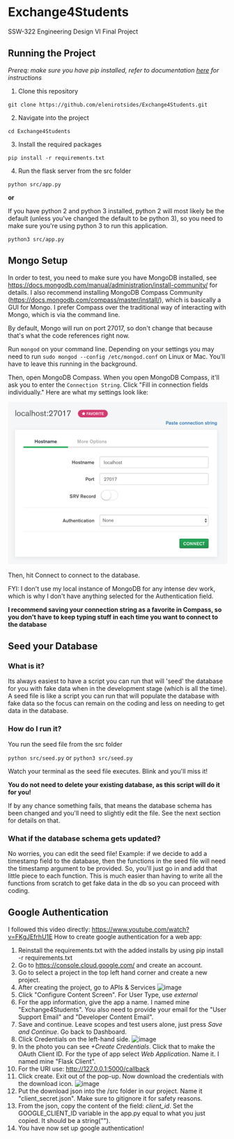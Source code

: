 # Exchange4Students

SSW-322 Engineering Design VI Final Project

## Running the Project

_Prereq: make sure you have pip installed, refer to documentation [here](https://pypi.org/project/pip/) for instructions_

1. Clone this repository

```
git clone https://github.com/elenirotsides/Exchange4Students.git
```

2. Navigate into the project

```
cd Exchange4Students
```

3. Install the required packages

```
pip install -r requirements.txt
```

4. Run the flask server from the src folder

```
python src/app.py
```

**or**

If you have python 2 and python 3 installed, python 2 will most likely be the default (unless you've changed the default to be python 3), so you need to make sure you're using python 3 to run this application.

```
python3 src/app.py
```

## Mongo Setup

In order to test, you need to make sure you have MongoDB installed, see https://docs.mongodb.com/manual/administration/install-community/ for details. I also recommend installing MongoDB Compass Community (https://docs.mongodb.com/compass/master/install/), which is basically a GUI for Mongo. I prefer Compass over the traditional way of interacting with Mongo, which is via the command line.

By default, Mongo will run on port 27017, so don't change that because that's what the code references right now.

Run `mongod` on your command line. Depending on your settings you may need to run `sudo mongod --config /etc/mongod.conf` on Linux or Mac. You'll have to leave this running in the background.

Then, open MongoDB Compass. When you open MongoDB Compass, it'll ask you to enter the `Connection String`. Click  "Fill in connection fields individually." Here are what my settings look like:

![Mongo settings](mongo.png)

Then, hit Connect to connect to the database.

FYI: I don't use my local instance of MongoDB for any intense dev work, which is why I don't have anything selected for the Authentication field.

**I recommend saving your connection string as a favorite in Compass, so you don't have to keep typing stuff in each time you want to connect to the database**

## Seed your Database

### What is it?

Its always easiest to have a script you can run that will 'seed' the database for you with fake data when in the development stage (which is all the time). A seed file is like a script you can run that will populate the database with fake data so the focus can remain on the coding and less on needing to get data in the database.

### How do I run it?

You run the seed file from the src folder

`python src/seed.py` or `python3 src/seed.py`

Watch your terminal as the seed file executes. Blink and you'll miss it!

**You do not need to delete your existing database, as this script will do it for you!**

If by any chance something fails, that means the database schema has been changed and you'll need to slightly edit the file. See the next section for details on that.

### What if the database schema gets updated?

No worries, you can edit the seed file! Example: if we decide to add a timestamp field to the database, then the functions in the seed file will need the timestamp argument to be provided. So, you'll just go in and add that little piece to each function. This is much easier than having to write all the functions from scratch to get fake data in the db so you can proceed with coding.

## Google Authentication
I followed this video directly: https://www.youtube.com/watch?v=FKgJEfrhU1E 
How to create google authentication for a web app:
1. Reinstall the requirements.txt with the added installs by using pip install -r requirements.txt
2. Go to https://console.cloud.google.com/ and create an account.
3. Go to select a project in the top left hand corner and create a new project.
4. After creating the project, go to APIs & Services ![image](https://user-images.githubusercontent.com/55472479/116167341-03134380-a6ce-11eb-84b7-6d0957863261.png)
5. Click "Configure Content Screen". For User Type, use *external*
6. For the app information, give the app a name. I named mine "Exchange4Students". You also need to provide your email for the "User Support Email" and "Developer Content Email". 
7. Save and continue. Leave scopes and test users alone, just press *Save and Continue*. Go back to Dashboard.
8. Click Credentials on the left-hand side. ![image](https://user-images.githubusercontent.com/55472479/116167641-9e0c1d80-a6ce-11eb-86b7-0bf3036cae46.png)
9. In the photo you can see *+Create Credentials*. Click that to make the OAuth Client ID. For the type of app select *Web Application*. Name it. I named mine "Flask Client".
10. For the URI use: http://127.0.0.1:5000/callback
11. Click create. Exit out of the pop-up. Now download the credentials with the download icon. ![image](https://user-images.githubusercontent.com/55472479/116167863-33a7ad00-a6cf-11eb-9207-dbe1d6bdf0a5.png)
12. Put the download json into the /src folder in our project. Name it "client_secret.json". Make sure to gitignore it for safety reasons.
13. From the json, copy the content of the field: *client_id*. Set the GOOGLE_CLIENT_ID variable in the app.py equal to what you just copied. It should be a string("").
14. You have now set up google authentication!  


 

